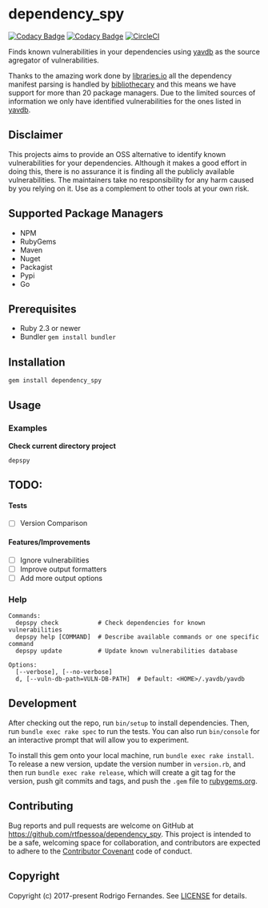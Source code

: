 # dependency_spy

[![Codacy Badge](https://api.codacy.com/project/badge/Grade/5ae8d9aa788e4855965974f480a0b91b)](https://www.codacy.com/app/rtfpessoa/dependency_spy?utm_source=github.com&amp;utm_medium=referral&amp;utm_content=rtfpessoa/dependency_spy&amp;utm_campaign=Badge_Grade)
[![Codacy Badge](https://api.codacy.com/project/badge/Coverage/5ae8d9aa788e4855965974f480a0b91b)](https://www.codacy.com/app/rtfpessoa/dependency_spy?utm_source=github.com&utm_medium=referral&utm_content=rtfpessoa/dependency_spy&utm_campaign=Badge_Coverage)
[![CircleCI](https://circleci.com/gh/rtfpessoa/dependency_spy.svg?style=svg)](https://circleci.com/gh/rtfpessoa/dependency_spy)

Finds known vulnerabilities in your dependencies using [yavdb](https://github.com/rtfpessoa/yavdb) as the source agregator of vulnerabilities.

Thanks to the amazing work done by [libraries.io](https://libraries.io/) all the dependency manifest parsing is
handled by [bibliothecary](https://github.com/librariesio/bibliothecary) and this means we have support for more than 20
package managers. Due to the limited sources of information we only have identified vulnerabilities for the ones listed in [yavdb](https://github.com/rtfpessoa/yavdb#yet-another-vulnerability-database).

## Disclaimer

This projects aims to provide an OSS alternative to identify known vulnerabilities for your dependencies.
Although it makes a good effort in doing this, there is no assurance it is finding all the publicly available vulnerabilities.
The maintainers take no responsibility for any harm caused by you relying on it.
Use as a complement to other tools at your own risk.  

## Supported Package Managers

* NPM
* RubyGems
* Maven
* Nuget
* Packagist
* Pypi
* Go

## Prerequisites

* Ruby 2.3 or newer
* Bundler `gem install bundler`

## Installation

```sh
gem install dependency_spy
```

## Usage

### Examples

**Check current directory project**
```
depspy
```

## TODO:

#### Tests

- [ ] Version Comparison

#### Features/Improvements

- [ ] Ignore vulnerabilities
- [ ] Improve output formatters
- [ ] Add more output options

### Help

    Commands:
      depspy check           # Check dependencies for known vulnerabilities
      depspy help [COMMAND]  # Describe available commands or one specific command
      depspy update          # Update known vulnerabilities database
    
    Options:
      [--verbose], [--no-verbose]   
      d, [--vuln-db-path=VULN-DB-PATH]  # Default: <HOME>/.yavdb/yavdb


## Development

After checking out the repo, run `bin/setup` to install dependencies.
Then, run `bundle exec rake spec` to run the tests.
You can also run `bin/console` for an interactive prompt that will allow you to experiment.

To install this gem onto your local machine, run `bundle exec rake install`.
To release a new version, update the version number in `version.rb`, and then run `bundle exec rake release`,
which will create a git tag for the version,
push git commits and tags, and push the `.gem` file to [rubygems.org](https://rubygems.org).

## Contributing

Bug reports and pull requests are welcome on GitHub at https://github.com/rtfpessoa/dependency_spy.
This project is intended to be a safe, welcoming space for collaboration,
and contributors are expected to adhere to the [Contributor Covenant](http://contributor-covenant.org) code of conduct.

## Copyright

Copyright (c) 2017-present Rodrigo Fernandes.
See [LICENSE](https://github.com/rtfpessoa/dependency_spy/blob/master/LICENSE.md) for details.
